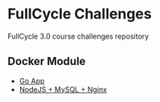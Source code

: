 # FullCycle Challenges

FullCycle 3.0 course challenges repository

## Docker Module
- [Go App](./Docker/Go/)
- [NodeJS + MySQL + Nginx](./Docker/NodeJs/)
